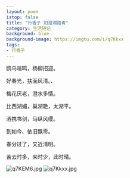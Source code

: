 ```yaml
---
layout: poem
istop: false
title: "行香子 阳澄湖踏青"
category: 生活随记
background: blue
background-image: https://imgtu.com/i/q7Kkxx
tags:
- 行香子
---
```


鸥鸟喧鸣，杨柳招迎。

好春光，扶面风清。、

梅花厌老，澄水多情。

比西湖媚，巢湖艳，太湖平。

酒携书剑，马纵风缨。

到如今、依旧飘零。

春分过了，又近清明。

苦去时多，来时少，此时晴。


![q7KEM6.jpg](https://s1.ax1x.com/2022/04/03/q7KEM6.jpg)
![q7Kkxx.jpg](https://s1.ax1x.com/2022/04/03/q7Kkxx.jpg)